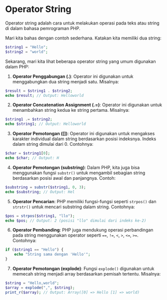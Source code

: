 # Operator String

Operator string adalah cara untuk melakukan operasi pada teks atau string di dalam bahasa pemrograman PHP.

Mari kita bahas dengan contoh sederhana. Katakan kita memiliki dua string:

```php
$string1 = "Hello";
$string2 = "world";
```

Sekarang, mari kita lihat beberapa operator string yang umum digunakan dalam PHP:

1. **Operator Penggabungan (.)**: Operator ini digunakan untuk menggabungkan dua string menjadi satu. Misalnya:

```php
$result = $string1 . $string2;
echo $result; // Output: Helloworld
```

2. **Operator Concatenation Assignment (.=)**: Operator ini digunakan untuk menambahkan string kedua ke string pertama. Misalnya:

```php
$string1 .= $string2;
echo $string1; // Output: Helloworld
```

3. **Operator Pemotongan (\[])**: Operator ini digunakan untuk mengakses karakter individual dalam string berdasarkan posisi indeksnya. Indeks dalam string dimulai dari 0. Contohnya:

```php
$char = $string1[0];
echo $char; // Output: H
```

4. **Operator Pemotongan (substring)**: Dalam PHP, kita juga bisa menggunakan fungsi `substr()` untuk mengambil sebagian string berdasarkan posisi awal dan panjangnya. Contoh:

```php
$substring = substr($string1, 0, 3);
echo $substring; // Output: Hel
```

5. **Operator Pencarian**: PHP memiliki fungsi-fungsi seperti `strpos()` dan `strstr()` untuk mencari substring dalam string. Contohnya:

```php
$pos = strpos($string1, "llo");
echo $pos; // Output: 2 (posisi "llo" dimulai dari indeks ke-2)
```

6. **Operator Pembanding**: PHP juga mendukung operasi perbandingan pada string menggunakan operator seperti `==`, `!=`, `<`, `>`, `<=`, `>=`. Contohnya:

```php
if ($string1 == "Hello") {
    echo "String sama dengan 'Hello'";
}
```

7. **Operator Pemotongan (explode)**: Fungsi `explode()` digunakan untuk memecah string menjadi array berdasarkan pemisah tertentu. Misalnya:

```php
$string = "Hello,world";
$array = explode(",", $string);
print_r($array); // Output: Array([0] => Hello [1] => world)
```
